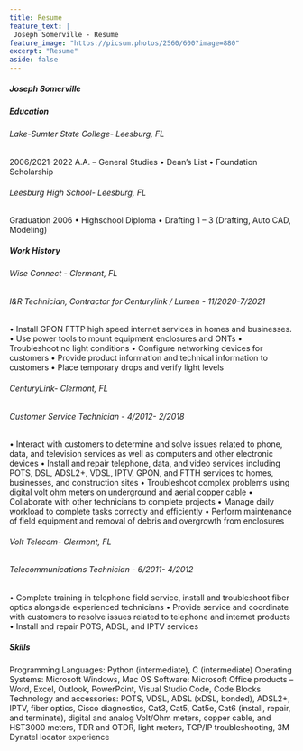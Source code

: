 ```yaml
---
title: Resume
feature_text: |
 Joseph Somerville - Resume
feature_image: "https://picsum.photos/2560/600?image=880"
excerpt: "Resume"
aside: false
---
```


##### Joseph Somerville

##### Education 
###### Lake-Sumter State College- Leesburg, FL
2006/2021-2022
A.A. – General Studies
•	Dean’s List
•	Foundation Scholarship

###### Leesburg High School- Leesburg, FL
Graduation 2006
•	Highschool Diploma
•	Drafting 1 – 3 (Drafting, Auto CAD, Modeling)

##### Work History
###### Wise Connect - Clermont, FL
###### I&R Technician, Contractor for Centurylink / Lumen - 11/2020-7/2021
•	Install GPON FTTP high speed internet services in homes and businesses.
•	Use power tools to mount equipment enclosures and ONTs
•	Troubleshoot no light conditions
•	Configure networking devices for customers
•	Provide product information and technical information to customers 
•	Place temporary drops and verify light levels


###### CenturyLink- Clermont, FL
###### Customer Service Technician - 4/2012- 2/2018

•	Interact with customers to determine and solve issues related to phone, data, and television services as well as computers and other electronic devices
•	Install and repair telephone, data, and video services including POTS, DSL, ADSL2+, VDSL, IPTV, GPON, and FTTH services to homes, businesses, and construction sites
•	Troubleshoot complex problems using digital volt ohm meters on underground and aerial copper cable
•	Collaborate with other technicians to complete projects
•	Manage daily workload to complete tasks correctly and efficiently
•	Perform maintenance of field equipment and removal of debris and overgrowth from enclosures

###### Volt Telecom- Clermont, FL
###### Telecommunications Technician - 6/2011- 4/2012
•	Complete training in telephone field service, install and troubleshoot fiber optics alongside experienced technicians
•	Provide service and coordinate with customers to resolve issues related to telephone and internet products
•	Install and repair POTS, ADSL, and IPTV services

##### Skills
Programming Languages: Python (intermediate), C (intermediate)
Operating Systems: Microsoft Windows, Mac OS
Software: Microsoft Office products – Word, Excel, Outlook, PowerPoint, Visual Studio Code, Code Blocks
Technology and accessories: POTS, VDSL, ADSL (xDSL, bonded), ADSL2+, IPTV, fiber optics, Cisco diagnostics, Cat3, Cat5, Cat5e, Cat6 (install, repair, and terminate), digital and analog Volt/Ohm meters, copper cable, and HST3000 meters, TDR and OTDR, light meters, TCP/IP troubleshooting, 3M Dynatel locator experience
